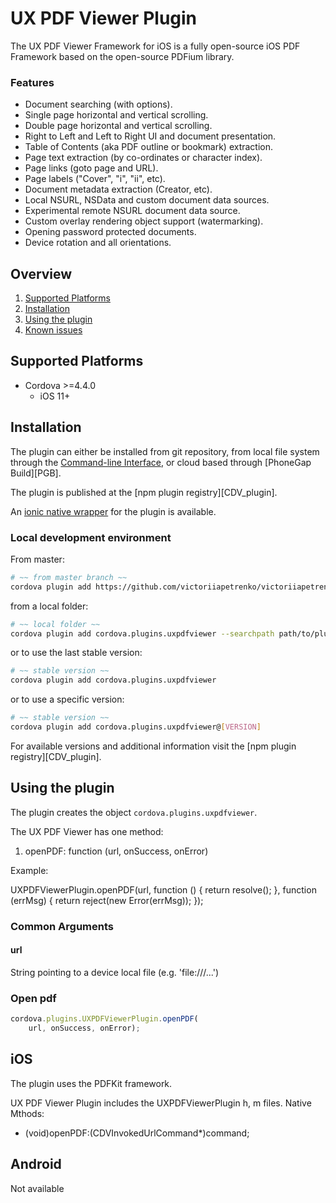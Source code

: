 UX PDF Viewer Plugin
============================

The UX PDF Viewer Framework for iOS is a fully open-source iOS PDF Framework based on the open-source PDFium library.

### Features

* Document searching (with options).
* Single page horizontal and vertical scrolling.
* Double page horizontal and vertical scrolling.
* Right to Left and Left to Right UI and document presentation.
* Table of Contents (aka PDF outline or bookmark) extraction.
* Page text extraction (by co-ordinates or character index).
* Page links (goto page and URL).
* Page labels ("Cover", "i", "ii", etc).
* Document metadata extraction (Creator, etc).
* Local NSURL, NSData and custom document data sources.
* Experimental remote NSURL document data source.
* Custom overlay rendering object support (watermarking).
* Opening password protected documents.
* Device rotation and all orientations.

## Overview
1. [Supported Platforms](#supported-platforms)
2. [Installation](#installation)
3. [Using the plugin](#using-the-plugin)
4. [Known issues](#known-issues)

## Supported Platforms ##

* Cordova >=4.4.0
  * iOS 11+

## Installation ##

The plugin can either be installed from git repository, from local file system
through the [Command-line Interface][CLI],
or cloud based through [PhoneGap Build][PGB].

The plugin is published at the [npm plugin registry][CDV_plugin].

An [ionic native wrapper][ionic] for the plugin is available.

### Local development environment
From master:
```bash
# ~~ from master branch ~~
cordova plugin add https://github.com/victoriiapetrenko/victoriiapetrenko/ux_pdf_viewer.git
```
from a local folder:
```bash
# ~~ local folder ~~
cordova plugin add cordova.plugins.uxpdfviewer --searchpath path/to/plugin
```
or to use the last stable version:
```bash
# ~~ stable version ~~
cordova plugin add cordova.plugins.uxpdfviewer
```
or to use a specific version:
```bash
# ~~ stable version ~~
cordova plugin add cordova.plugins.uxpdfviewer@[VERSION]
```

For available versions and additional information visit the [npm plugin registry][CDV_plugin].


## Using the plugin ##

The plugin creates the object ```cordova.plugins.uxpdfviewer```.

The UX PDF Viewer has one method: 

1) openPDF: function (url, onSuccess, onError)


Example:

UXPDFViewerPlugin.openPDF(url, function () {
    return resolve();
}, function (errMsg) {
    return reject(new Error(errMsg));
});

### Common Arguments ###

#### url ####
String pointing to a device local file (e.g. 'file:///...')


### Open pdf ###

```js
cordova.plugins.UXPDFViewerPlugin.openPDF(
    url, onSuccess, onError);
```

## iOS ##

The plugin uses the PDFKit framework.

UX PDF Viewer Plugin includes the UXPDFViewerPlugin h, m files.
Native Mthods:

- (void)openPDF:(CDVInvokedUrlCommand*)command;

## Android ##

Not available


[cordova]: https://cordova.apache.org
[CLI]: http://cordova.apache.org/docs/en/edge/guide_cli_index.md.html#The%20Command-line%20Interface
[winjs]: http://try.buildwinjs.com/
[ionic]: https://github.com/victoriiapetrenko/ux_pdf_viewer


